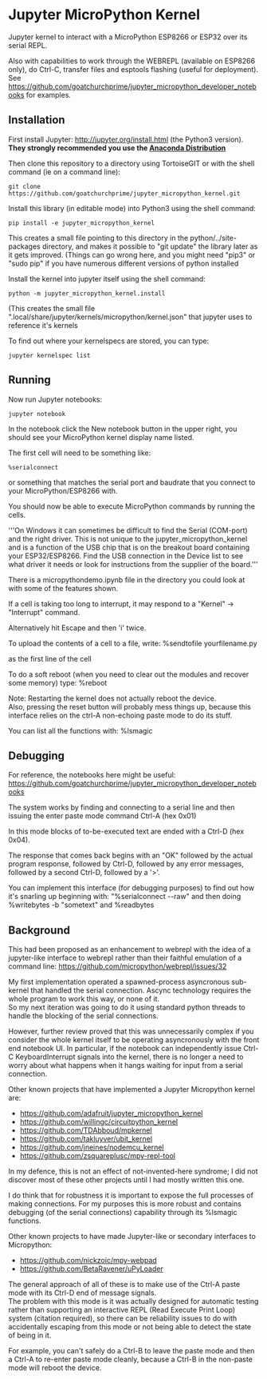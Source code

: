 # Jupyter MicroPython Kernel

Jupyter kernel to interact with a MicroPython ESP8266 or ESP32 over its serial REPL.  

Also with capabilities to work through the WEBREPL (available on ESP8266 only), 
do Ctrl-C, transfer files and esptools flashing (useful for deployment).
See https://github.com/goatchurchprime/jupyter_micropython_developer_notebooks 
for examples.

## Installation

First install Jupyter: http://jupyter.org/install.html (the Python3 version).
**They strongly recommended you use the [Anaconda Distribution](https://www.anaconda.com/download/)**

Then clone this repository to a directory using TortoiseGIT or with the shell command (ie on a command line):

    git clone https://github.com/goatchurchprime/jupyter_micropython_kernel.git

Install this library (in editable mode) into Python3 using the shell command:

    pip install -e jupyter_micropython_kernel

This creates a small file pointing to this directory in the python/../site-packages 
directory, and makes it possible to "git update" the library later as it gets improved.
(Things can go wrong here, and you might need "pip3" or "sudo pip" if you have 
numerous different versions of python installed


Install the kernel into jupyter itself using the shell command:

    python -m jupyter_micropython_kernel.install

(This creates the small file ".local/share/jupyter/kernels/micropython/kernel.json" 
that jupyter uses to reference it's kernels

To find out where your kernelspecs are stored, you can type:

    jupyter kernelspec list


## Running

Now run Jupyter notebooks:

    jupyter notebook

In the notebook click the New notebook button in the upper right, you should see your
MicroPython kernel display name listed.  

The first cell will need to be something like:

    %serialconnect
    
or something that matches the serial port and baudrate that 
you connect to your MicroPython/ESP8266 with.

You should now be able to execute MicroPython commands 
by running the cells.

'''On Windows it can sometimes be difficult to find the Serial (COM-port) 
and the right driver.  This is not unique to the jupyter_micropython_kernel
and is a function of the USB chip that is on the breakout board containing 
your ESP32/ESP8266.  Find the USB connection in the Device list to see what driver 
it needs or look for instructions from the supplier of the board.'''

There is a micropythondemo.ipynb file in the directory you could 
look at with some of the features shown.

If a cell is taking too long to interrupt, it may respond 
to a "Kernel" -> "Interrupt" command. 

Alternatively hit Escape and then 'i' twice.

To upload the contents of a cell to a file, write: 
    %sendtofile yourfilename.py 
    
as the first line of the cell

To do a soft reboot (when you need to clear out the modules 
and recover some memory) type:
    %reboot

Note: Restarting the kernel does not actually reboot the device.  
Also, pressing the reset button will probably mess things up, because 
this interface relies on the ctrl-A non-echoing paste mode to do its stuff.

You can list all the functions with:
    %lsmagic


## Debugging

For reference, the notebooks here might be useful:
  https://github.com/goatchurchprime/jupyter_micropython_developer_notebooks

The system works by finding and connecting to a serial line and
then issuing the enter paste mode command Ctrl-A (hex 0x01)

In this mode blocks of to-be-executed text are ended with a Ctrl-D
(hex 0x04).

The response that comes back begins with an "OK" followed by the 
actual program response, followed by Ctrl-D, followed by any 
error messages, followed by a second Ctrl-D, followed by a '>'.

You can implement this interface (for debugging purposes) to find out 
how it's snarling up beginning with:
 "%serialconnect --raw"
and then doing
 %writebytes -b "sometext"
and 
 %readbytes
 
## Background

This had been proposed as an enhancement to webrepl with the idea of a jupyter-like 
interface to webrepl rather than their faithful emulation of a command line: https://github.com/micropython/webrepl/issues/32

My first implementation operated a spawned-process asyncronous sub-kernel that handled the serial connection. 
Ascync technology requires the whole program to work this way, or none of it.  
So my next iteration was going to do it using standard python threads to handle the blocking 
of the serial connections.  

However, further review proved that this was unnecessarily complex if you consider the whole 
kernel itself to be operating asyncronously with the front end notebook UI.  In particular, 
if the notebook can independently issue Ctrl-C KeyboardInterrupt signals into the kernel, there is no longer 
a need to worry about what happens when it hangs waiting for input from a serial connection.  

Other known projects that have implemented a Jupyter Micropython kernel are:
* https://github.com/adafruit/jupyter_micropython_kernel
* https://github.com/willingc/circuitpython_kernel
* https://github.com/TDAbboud/mpkernel
* https://github.com/takluyver/ubit_kernel
* https://github.com/jneines/nodemcu_kernel
* https://github.com/zsquareplusc/mpy-repl-tool

In my defence, this is not an effect of not-invented-here syndrome; I did not discover most of these 
other projects until I had mostly written this one.  

I do think that for robustness it is important to expose the full processes 
of making connections.  For my purposes this is more robust and contains debugging (of the 
serial connections) capability through its %lsmagic functions.

Other known projects to have made Jupyter-like or secondary interfaces to Micropython:
* https://github.com/nickzoic/mpy-webpad
* https://github.com/BetaRavener/uPyLoader

The general approach of all of these is to make use of the Ctrl-A 
paste mode with its Ctrl-D end of message signals.  
The problem with this mode is it was actually designed for 
automatic testing rather than supporting an interactive REPL (Read Execute Print Loop) system
(citation required), so there can be reliability issues to do with 
accidentally escaping from this mode or not being able to detect the state 
of being in it.  

For example, you can't safely do a Ctrl-B to leave the paste mode and then a 
Ctrl-A to re-enter paste mode cleanly, because a Ctrl-B in the non-paste mode 
will reboot the device.  


